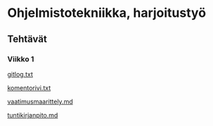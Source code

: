 # Ohjelmistotekniikka, harjoitustyö
## Tehtävät
### Viikko 1
[gitlog.txt](https://github.com/ellenra/ot-harjoitustyo/blob/master/laskarit/viikko1/gitlog.txt)

[komentorivi.txt](https://github.com/ellenra/ot-harjoitustyo/blob/master/laskarit/viikko1/komentorivi.txt)

[vaatimusmaarittely.md](https://github.com/ellenra/ot-harjoitustyo/blob/master/dokumentaatio/vaatimusmaarittely.md)

[tuntikirjanpito.md](https://github.com/ellenra/ot-harjoitustyo/blob/master/dokumentaatio/tuntikirjanpito.md)
